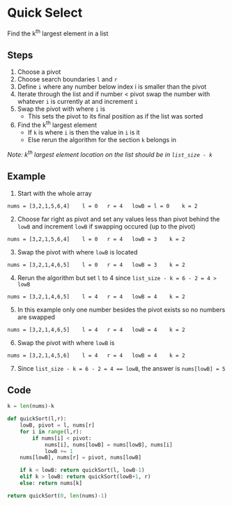 # Quick Select

Find the k<sup>th</sup> largest element in a list

## Steps

1. Choose a pivot
2. Choose search boundaries `l` and `r`
3. Define `i` where any number below index i is smaller than the pivot
4. Iterate through the list and if number < pivot swap the number with whatever `i` is currently at and increment `i`
5. Swap the pivot with where `i` is
   - This sets the pivot to its final position as if the list was sorted
6. Find the k<sup>th</sup> largest element
   - If `k` is where `i` is then the value in `i` is it
   - Else rerun the algorithm for the section `k` belongs in

_Note: k<sup>th</sup> largest element location on the list should be in `list_size - k`_

## Example

1. Start with the whole array

```
nums = [3,2,1,5,6,4]    l = 0   r = 4   lowB = l = 0    k = 2
```

2. Choose far right as pivot and set any values less than pivot behind the `lowB` and increment `lowB` if swapping occured (up to the pivot)

```
nums = [3,2,1,5,6,4]    l = 0   r = 4   lowB = 3    k = 2
```

3. Swap the pivot with where `lowB` is located

```
nums = [3,2,1,4,6,5]    l = 0   r = 4   lowB = 3    k = 2
```

4. Rerun the algorithm but set `l` to 4 since `list_size - k = 6 - 2 = 4 > lowB`

```
nums = [3,2,1,4,6,5]    l = 4   r = 4   lowB = 4    k = 2
```

5. In this example only one number besides the pivot exists so no numbers are swapped

```
nums = [3,2,1,4,6,5]    l = 4   r = 4   lowB = 4    k = 2
```

6. Swap the pivot with where `lowB` is

```
nums = [3,2,1,4,5,6]    l = 4   r = 4   lowB = 4    k = 2
```

7. Since `list_size - k = 6 - 2 = 4 == lowB`, the answer is `nums[lowB] = 5`

## Code

```python
k = len(nums)-k

def quickSort(l,r):
    lowB, pivot = l, nums[r]
    for i in range(l,r):
        if nums[i] < pivot:
            nums[i], nums[lowB] = nums[lowB], nums[i]
            lowB += 1
    nums[lowB], nums[r] = pivot, nums[lowB]

    if k < lowB: return quickSort(l, lowB-1)
    elif k > lowB: return quickSort(lowB+1, r)
    else: return nums[k]

return quickSort(0, len(nums)-1)
```
